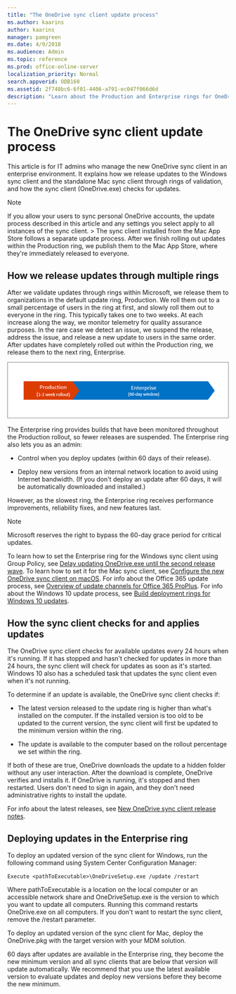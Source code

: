 ```yaml
---
title: "The OneDrive sync client update process"
ms.author: kaarins
author: kaarins
manager: pamgreen
ms.date: 4/9/2018
ms.audience: Admin
ms.topic: reference
ms.prod: office-online-server
localization_priority: Normal
search.appverid: ODB160
ms.assetid: 2f748bc6-6f01-4406-a791-ec047f066d6d
description: "Learn about the Production and Enterprise rings for OneDrive sync client updates"
---
```


# The OneDrive sync client update process

This article is for IT admins who manage the new OneDrive sync client in an enterprise environment. It explains how we release updates to the Windows sync client and the standalone Mac sync client through rings of validation, and how the sync client (OneDrive.exe) checks for updates.
  
> [!NOTE]
> If you allow your users to sync personal OneDrive accounts, the update process described in this article and any settings you select apply to all instances of the sync client. > The sync client installed from the Mac App Store follows a separate update process. After we finish rolling out updates within the Production ring, we publish them to the Mac App Store, where they're immediately released to everyone. 
  
## How we release updates through multiple rings

After we validate updates through rings within Microsoft, we release them to organizations in the default update ring, Production. We roll them out to a small percentage of users in the ring at first, and slowly roll them out to everyone in the ring. This typically takes one to two weeks. At each increase along the way, we monitor telemetry for quality assurance purposes. In the rare case we detect an issue, we suspend the release, address the issue, and release a new update to users in the same order. After updates have completely rolled out within the Production ring, we release them to the next ring, Enterprise.
  
![Timeline of an update](media/5d705fbc-5553-4c7b-ae2f-cba394332a5e.png)
  
The Enterprise ring provides builds that have been monitored throughout the Production rollout, so fewer releases are suspended. The Enterprise ring also lets you as an admin:
  
- Control when you deploy updates (within 60 days of their release).
    
- Deploy new versions from an internal network location to avoid using Internet bandwidth. (If you don't deploy an update after 60 days, it will be automatically downloaded and installed.)
    
However, as the slowest ring, the Enterprise ring receives performance improvements, reliability fixes, and new features last.
  
> [!NOTE]
> Microsoft reserves the right to bypass the 60-day grace period for critical updates. 
  
To learn how to set the Enterprise ring for the Windows sync client using Group Policy, see [Delay updating OneDrive.exe until the second release wave](control-sync-client-settings-using-group-policy.md#EnableEnterpriseUpdate). To learn how to set it for the Mac sync client, see [Configure the new OneDrive sync client on macOS](deploy-and-configure-the-sync-client-for-mac). For info about the Office 365 update process, see [Overview of update channels for Office 365 ProPlus](https://support.office.com/article/9ccf0f13-28ff-4975-9bd2-7e4ea2fefef4). For info about the Windows 10 update process, see [Build deployment rings for Windows 10 updates](https://go.microsoft.com/fwlink/?linkid=860294).
  
## How the sync client checks for and applies updates

The OneDrive sync client checks for available updates every 24 hours when it's running. If it has stopped and hasn't checked for updates in more than 24 hours, the sync client will check for updates as soon as it's started. Windows 10 also has a scheduled task that updates the sync client even when it's not running.
  
To determine if an update is available, the OneDrive sync client checks if:
  
- The latest version released to the update ring is higher than what's installed on the computer. If the installed version is too old to be updated to the current version, the sync client will first be updated to the minimum version within the ring.
    
- The update is available to the computer based on the rollout percentage we set within the ring.
    
If both of these are true, OneDrive downloads the update to a hidden folder without any user interaction. After the download is complete, OneDrive verifies and installs it. If OneDrive is running, it's stopped and then restarted. Users don't need to sign in again, and they don't need administrative rights to install the update.
  
For info about the latest releases, see [New OneDrive sync client release notes](https://support.office.com/article/845dcf18-f921-435e-bf28-4e24b95e5fc0).
  
## Deploying updates in the Enterprise ring

To deploy an updated version of the sync client for Windows, run the following command using System Center Configuration Manager:
  
```
Execute <pathToExecutable>\OneDriveSetup.exe /update /restart
```

Where pathToExecutable is a location on the local computer or an accessible network share and OneDriveSetup.exe is the version to which you want to update all computers. Running this command restarts OneDrive.exe on all computers. If you don't want to restart the sync client, remove the /restart parameter. 
  
To deploy an updated version of the sync client for Mac, deploy the OneDrive.pkg with the target version with your MDM solution.
  
60 days after updates are available in the Enterprise ring, they become the new minimum version and all sync clients that are below that version will update automatically. We recommend that you use the latest available version to evaluate updates and deploy new versions before they become the new minimum.
  

